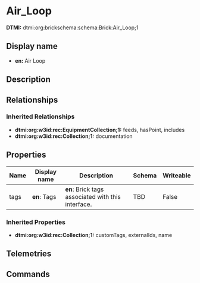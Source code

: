 # Air_Loop
**DTMI:** dtmi:org:brickschema:schema:Brick:Air_Loop;1
## Display name
- **en:** Air Loop
## Description
## Relationships
### Inherited Relationships
* **dtmi:org:w3id:rec:EquipmentCollection;1:** feeds, hasPoint, includes
* **dtmi:org:w3id:rec:Collection;1:** documentation
## Properties
|Name|Display name|Description|Schema|Writeable|
|-|-|-|-|-|
|tags|**en**: Tags|**en**: Brick tags associated with this interface.|TBD|False
### Inherited Properties
* **dtmi:org:w3id:rec:Collection;1:** customTags, externalIds, name
## Telemetries
## Commands
